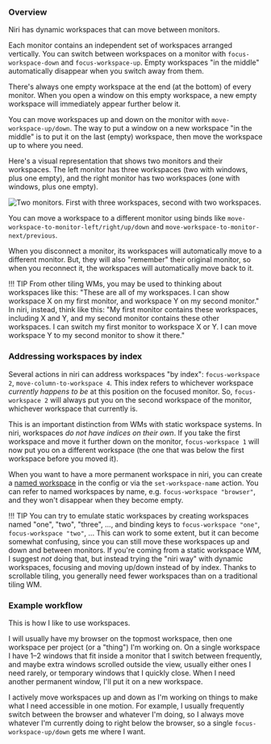 ### Overview

Niri has dynamic workspaces that can move between monitors.

Each monitor contains an independent set of workspaces arranged vertically.
You can switch between workspaces on a monitor with `focus-workspace-down` and `focus-workspace-up`.
Empty workspaces "in the middle" automatically disappear when you switch away from them.

There's always one empty workspace at the end (at the bottom) of every monitor.
When you open a window on this empty workspace, a new empty workspace will immediately appear further below it.

You can move workspaces up and down on the monitor with `move-workspace-up/down`.
The way to put a window on a new workspace "in the middle" is to put it on the last (empty) workspace, then move the workspace up to where you need.

Here's a visual representation that shows two monitors and their workspaces.
The left monitor has three workspaces (two with windows, plus one empty), and the right monitor has two workspaces (one with windows, plus one empty).

<picture>
    <source media="(prefers-color-scheme: dark)" srcset="./img/workspaces-dark.png">
    <img alt="Two monitors. First with three workspaces, second with two workspaces." src="./img/workspaces-light.png">
</picture>

You can move a workspace to a different monitor using binds like `move-workspace-to-monitor-left/right/up/down` and `move-workspace-to-monitor-next/previous`.

When you disconnect a monitor, its workspaces will automatically move to a different monitor.
But, they will also "remember" their original monitor, so when you reconnect it, the workspaces will automatically move back to it.

!!! TIP
    From other tiling WMs, you may be used to thinking about workspaces like this: "These are all of my workspaces. I can show workspace X on my first monitor, and workspace Y on my second monitor."
    In niri, instead, think like this: "My first monitor contains these workspaces, including X and Y, and my second monitor contains these other workspaces. I can switch my first monitor to workspace X or Y. I can move workspace Y to my second monitor to show it there."

### Addressing workspaces by index

Several actions in niri can address workspaces "by index": `focus-workspace 2`, `move-column-to-workspace 4`.
This index refers to whichever workspace *currently happens to be* at this position on the focused monitor.
So, `focus-workspace 2` will always put you on the second workspace of the monitor, whichever workspace that currently is.

This is an important distinction from WMs with static workspace systems.
In niri, workspaces *do not have indices on their own*.
If you take the first workspace and move it further down on the monitor, `focus-workspace 1` will now put you on a different workspace (the one that was below the first workspace before you moved it).

When you want to have a more permanent workspace in niri, you can create a [named workspace](./Configuration-Named-Workspaces.md) in the config or via the `set-workspace-name` action.
You can refer to named workspaces by name, e.g. `focus-workspace "browser"`, and they won't disappear when they become empty.

!!! TIP
    You can try to emulate static workspaces by creating workspaces named "one", "two", "three", ..., and binding keys to `focus-workspace "one"`, `focus-workspace "two"`, ...
    This can work to some extent, but it can become somewhat confusing, since you can still move these workspaces up and down and between monitors.
    If you're coming from a static workspace WM, I suggest *not* doing that, but instead trying the "niri way" with dynamic workspaces, focusing and moving up/down instead of by index.
    Thanks to scrollable tiling, you generally need fewer workspaces than on a traditional tiling WM.

### Example workflow

This is how I like to use workspaces.

I will usually have my browser on the topmost workspace, then one workspace per project (or a "thing") I'm working on.
On a single workspace I have 1–2 windows that fit inside a monitor that I switch between frequently, and maybe extra windows scrolled outside the view, usually either ones I need rarely, or temporary windows that I quickly close.
When I need another permanent window, I'll put it on a new workspace.

I actively move workspaces up and down as I'm working on things to make what I need accessible in one motion.
For example, I usually frequently switch between the browser and whatever I'm doing, so I always move whatever I'm currently doing to right below the browser, so a single `focus-workspace-up/down` gets me where I want.

